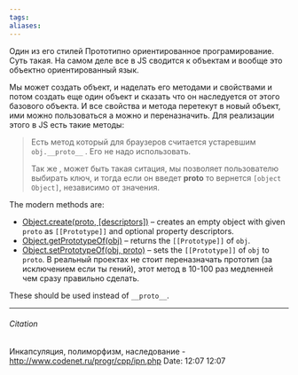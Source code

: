 ```yaml
---
tags: 
aliases: 
---
```

Один из его стилей Прототипно ориентированное програмирование.
Суть такая. На самом деле все в JS сводится к объектам и вообще это объектно ориентированный язык.

Мы может создать объект, и наделать его методами и свойствами и потом создать еще один объект и сказать что он наследуется от этого базового объекта. И все свойства и метода перетекут в новый объект, ими можно пользоваться а можно и переназначить. 
Для реализации этого в JS  есть такие методы:
> Есть метод который для браузеров считается устаревшим `obj.__proto__` . Его не надо использовать. 
> 
> Так же , может быть такая ситация, мы позволяет пользователю выбирать ключ, и тогда если он введет __proto__ то вернется `[object Object]`, независимо от значения.

The modern methods are:

-   [Object.create(proto, [descriptors])](https://developer.mozilla.org/en-US/docs/Web/JavaScript/Reference/Global_Objects/Object/create) – creates an empty object with given `proto` as `[[Prototype]]` and optional property descriptors.
-   [Object.getPrototypeOf(obj)](https://developer.mozilla.org/en-US/docs/Web/JavaScript/Reference/Global_Objects/Object/getPrototypeOf) – returns the `[[Prototype]]` of `obj`.
-   [Object.setPrototypeOf(obj, proto)](https://developer.mozilla.org/en-US/docs/Web/JavaScript/Reference/Global_Objects/Object/setPrototypeOf) – sets the `[[Prototype]]` of `obj` to `proto`. В реальный проектах не стоит переназначать прототип (за исключением если ты гений), этот метод в 10-100 раз медленней чем сразу правильно сделать.

These should be used instead of `__proto__`.


---
###### Citation
Инкапсуляция, полиморфизм, наследование - http://www.codenet.ru/progr/cpp/ipn.php
Date: 12:07 12:07
